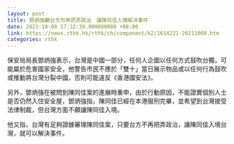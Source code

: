 ```yaml
---
layout: post
title: 鄧炳強籲台方勿再把弄政治　讓陳同佳入境解決事件
date: 2021-10-08 17:32:39.000000000 +08:00
link: https://news.rthk.hk/rthk/ch/component/k2/1614221-20211008.htm
categories: rthk
---
```


保安局局長鄧炳強表示，台灣是中國一部分，任何人企圖以任何方式鼓吹台獨，可能屬於危害國家安全，他警告市民不應於「雙十」當日展示物品或以任何行為鼓吹或推動將台灣分裂中國，否則可能違反《香港國安法》。

另外，鄧炳強在被問到陳同佳案的進展時重申，由於行動原因，不能證實個別人士是否仍然入住安全屋，鄧炳強指，陳同佳已經在本港服刑完畢，並希望到台灣接受法律制裁，但台灣方面不願讓陳同佳入境。

他又指，台灣有足夠證據審理陳同佳案，只要台方不再把弄政治，讓陳同佳入境台灣，就可以解決事件。
